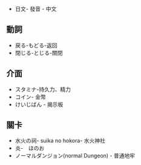 * 日文- 發音 - 中文

## 動詞
* 戻る-もどる-返回
* 閉じる-とじる-關閉

## 介面
* スタミナ-持久力、精力
* コイン- 金幣
* けいじばん - 揭示板

## 關卡
* 水火の祠- suika no hokora- 水火神社
* 炎-　ほのお　
* ノーマルダンジョン(normal Dungeon) - 普通地牢
